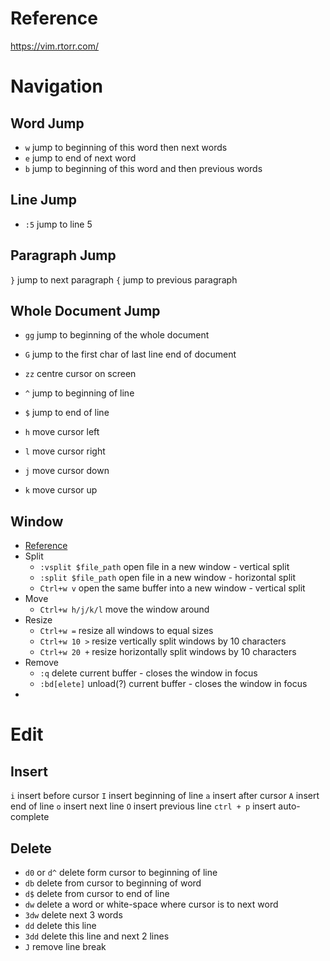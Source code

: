 # Reference
https://vim.rtorr.com/

# Navigation
## Word Jump
- `w` jump to beginning of this word then next words
- `e` jump to end of next word
- `b` jump to beginning of this word and then previous words
## Line Jump
- `:5` jump to line 5
## Paragraph Jump
`}` jump to next paragraph
`{` jump to previous paragraph
## Whole Document Jump
- `gg` jump to beginning of the whole document
- `G` jump to the first char of last line end of document
- `zz` centre cursor on screen

- `^` jump to beginning of line
- `$` jump to end of line
- `h` move cursor left
- `l` move cursor right
- `j` move cursor down
- `k` move cursor up

## Window
- [Reference](https://linuxhandbook.com/split-vim-workspace/)
- Split
	- `:vsplit $file_path`  open file in a new window - vertical split
	- `:split $file_path`  open file in a new window - horizontal split
	- `Ctrl+w v`  open the same buffer into a new window - vertical split
- Move
	- `Ctrl+w h/j/k/l`  move the window around
- Resize
	- `Ctrl+w =`  resize all windows to equal sizes
	- `Ctrl+w 10 >`  resize vertically split windows by 10 characters
	- `Ctrl+w 20 +`  resize horizontally split windows by 10 characters
- Remove
	- `:q`  delete current buffer - closes the window in focus
	- `:bd[elete]`  unload(?) current buffer - closes the window in focus
-
# Edit
## Insert
`i` insert before cursor
`I` insert beginning of line
`a` insert after cursor
`A` insert end of line
`o` insert next line
`O` insert previous line
`ctrl + p` insert auto-complete
## Delete
- `d0` or `d^` delete form cursor to beginning of line
- `db` delete from cursor to beginning of word
- `d$` delete from cursor to end of line
- `dw` delete a word or white-space where cursor is to next word
- `3dw` delete next 3 words
- `dd` delete this line
- `3dd` delete this line and next 2 lines
- `J` remove line break

 